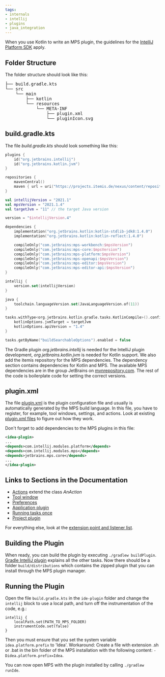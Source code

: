 ```yaml
---
tags:
- internals
- intellij
- plugins
- java_integration
---
```


When you use Kotlin to write an MPS plugin, the guidelines for the [IntelliJ Platform SDK](https://plugins.jetbrains.com/docs/intellij/welcome.html) apply.

## Folder Structure

The folder structure should look like this:

<pre>
├── build.gradle.kts
└── src
    └── main
        ├── kotlin
        └── resources
            └── META-INF
                ├── plugin.xml
                └── pluginIcon.svg
</pre>

## build.gradle.kts
  
The file *build.gradle.kts* should look something like this:

```kotlin
plugins {
    id("org.jetbrains.intellij")
    id("org.jetbrains.kotlin.jvm")
}

repositories {
    mavenCentral()
    maven { url = uri("https://projects.itemis.de/nexus/content/repositories/mbeddr") }
}

val intellijVersion = "2021.1"
val mpsVersion = "2021.1.4"
val targetJvm = "11" // the target Java version

version = "$intellijVersion.4"

dependencies {
    implementation("org.jetbrains.kotlin:kotlin-stdlib-jdk8:1.4.0")
    implementation("org.jetbrains.kotlin:kotlin-reflect:1.4.0")

    compileOnly("com.jetbrains:mps-workbench:$mpsVersion")
    compileOnly("com.jetbrains:mps-core:$mpsVersion")
    compileOnly("com.jetbrains:mps-platform:$mpsVersion")
    compileOnly("com.jetbrains:mps-openapi:$mpsVersion")
    compileOnly("com.jetbrains:mps-editor:$mpsVersion")
    compileOnly("com.jetbrains:mps-editor-api:$mpsVersion")
}

intellij {
    version.set(intellijVersion)
}

java {
    toolchain.languageVersion.set(JavaLanguageVersion.of(11))
}

tasks.withType<org.jetbrains.kotlin.gradle.tasks.KotlinCompile>().configureEach {
    kotlinOptions.jvmTarget = targetJvm
    kotlinOptions.apiVersion = "1.4"
}

tasks.getByName("buildSearchableOptions").enabled = false

```

The Gradle plugin *org.jetbrains.intellij* is needed for the IntelliJ plugin development, *org.jetbrains.kotlin.jvm* is needed for Kotlin support. We also add the itemis repository for the MPS dependencies. The dependency section contains dependencies for Kotlin and MPS. The available MPS dependencies are in the group JetBrains on [mvnrepository.com](https://mvnrepository.com/artifact/com.jetbrains). The rest of the code is boilerplate code for setting the correct versions.

## plugin.xml

The file [plugin.xml](https://plugins.jetbrains.com/docs/intellij/plugin-configuration-file.html) is the plugin configuration file and usually is automatically generated by the MPS build language.
In this file, you have to register, for example, tool windows, settings, and actions. Look at existing [plugin.xml files](https://github.com/JetBrains/MPS/search?q=filename%3Aplugin.xml) to figure out how they work.

Don't forget to add dependencies to the MPS plugins in this file:
```xml
<idea-plugin>
...
<depends>com.intellij.modules.platform</depends>
<depends>com.intellij.modules.mps</depends>
<depends>jetbrains.mps.core</depends>
...
</idea-plugin>
```

## Links to Sections in the Documentation

- [Actions](https://plugins.jetbrains.com/docs/intellij/basic-action-system.html) extend the class *AnAction*
- [Tool window](https://plugins.jetbrains.com/docs/intellij/tool-windows.html#declarative-setup)
- [Preferences](https://plugins.jetbrains.com/docs/intellij/settings.html)
- [Application plugin](https://plugins.jetbrains.com/docs/intellij/plugin-components.html#application-startup)
- [Running tasks once](https://plugins.jetbrains.com/docs/intellij/ide-infrastructure.html#running-tasks-once)
- [Project plugin](https://plugins.jetbrains.com/docs/intellij/plugin-components.html#project-open)

For everything else, look at the [extension point and listener list](https://plugins.jetbrains.com/docs/intellij/extension-point-list.html).

## Building the Plugin

When ready, you can build the plugin by executing `./gradlew buildPlugin`. [Gradle IntelliJ plugin](https://plugins.jetbrains.com/docs/intellij/tools-gradle-intellij-plugin.html) explains all the other tasks. Now there should be a folder `build/distributions` which contains the zipped plugin that you can install through the MPS plugin manager.

## Running the Plugin

Open the file `build.gradle.kts` in the `ide-plugin` folder and change the `intellij` block to use a local
path, and turn off the instrumentation of the code, e.g.:
```
intellij {
    localPath.set(PATH_TO_MPS_FOLDER)
    instrumentCode.set(false)
}
```

Then you must ensure that you set the system variable `idea.platform.prefix` to 'Idea'.
Workaround: Create a file with extension .sh or .bat in the bin folder of the MPS installation with the following content: `-Didea.platform.prefix=Idea`.

You can now open MPS with the plugin installed by calling `./gradlew runIde`.